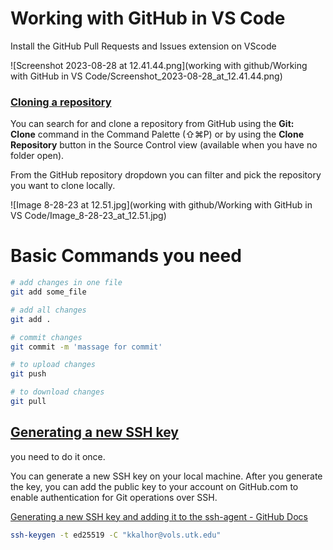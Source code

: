 # Working with GitHub in VS Code

Install the GitHub Pull Requests and Issues extension on VScode

![Screenshot 2023-08-28 at 12.41.44.png](working with github/Working with GitHub in VS Code/Screenshot_2023-08-28_at_12.41.44.png)

### [Cloning a repository](https://code.visualstudio.com/docs/sourcecontrol/github#_cloning-a-repository)

You can search for and clone a repository from GitHub using the **Git: Clone** command in the Command Palette (⇧⌘P) or by using the **Clone Repository** button in the Source Control view (available when you have no folder open).

From the GitHub repository dropdown you can filter and pick the repository you want to clone locally.

![Image 8-28-23 at 12.51.jpg](working with github/Working with GitHub in VS Code/Image_8-28-23_at_12.51.jpg)

# Basic Commands you need

```bash
# add changes in one file
git add some_file

# add all changes
git add .

# commit changes
git commit -m 'massage for commit'

# to upload changes
git push

# to download changes
git pull

```

## **[Generating a new SSH key](https://docs.github.com/en/authentication/connecting-to-github-with-ssh/generating-a-new-ssh-key-and-adding-it-to-the-ssh-agent?platform=linux#generating-a-new-ssh-key)**

you need to do it once.

You can generate a new SSH key on your local machine. After you generate the key, you can add the public key to your account on GitHub.com to enable authentication for Git operations over SSH.

[Generating a new SSH key and adding it to the ssh-agent - GitHub Docs](https://docs.github.com/en/authentication/connecting-to-github-with-ssh/generating-a-new-ssh-key-and-adding-it-to-the-ssh-agent?platform=linux)

```bash
ssh-keygen -t ed25519 -C "kkalhor@vols.utk.edu"
```